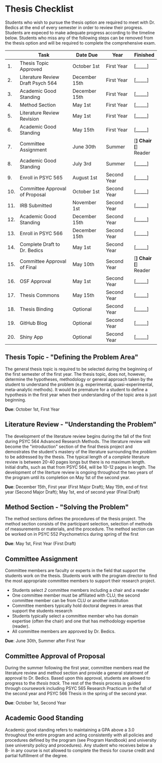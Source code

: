 # Thesis Checklist


Students who wish to pursue the thesis option are required to meet with Dr. Bedics at the end of every semester in order to review their progress.  Students are expeced to make adequate progress according to the timeline below. Students who miss any of the following steps can be removed from the thesis option and will be required to complete the comprehensive exam.  


|| Task           | Date Due | Year | Finished | 
|--|----------------|---------------|------|-----------|
|1.| Thesis Topic Approved | October 1st | First Year | [_____] |
|2.| Literature Review Draft Psych 564 | December 15th | First Year | [_____] |
|3.| Academic Good Standing | December 15th | First Year | [_____]  |
|4.| Method Section | May 1st | First Year | [_____]  |
|5.| Literature Review Revision | May 1st  | First Year | [_____]  |
|6.| Academic Good Standing | May 15th | First Year | [_____]  |
|7.| Committee Assignment | June 30th | Summer | [__] Chair<br/>[__] Reader |
|8.| Academic Good Standing | July 3rd | Summer | [_____]  |
|9.| Enroll in PSYC 565 | August 1st | Second Year | [_____]  |
|10.| Committee Approval of Proposal | October 1st  | Second Year | [_____] |
|11.| IRB Submitted | November 1st | Second Year | [_____] |
|12.| Academic Good Standing | December 15th | Second Year | [_____]  |
|13.| Enroll in PSYC 566 | December 15th | Second Year | [_____]  |
|14.| Complete Draft to Dr. Bedics | May 1st  | Second Year | [_____] |
|15.| Committee Approval of Final | May 10th  | Second Year |  [__] Chair<br/>[__] Reader |
|16.| OSF Approval | May 1st | Second Year  | [_____]  |
|17. | Thesis Commons | May 15th | Second Year | [_____]  |
|18. | Thesis Binding | Optional | Second Year | [_____]  |
|19.| GitHub Blog | Optional |Second Year | [_____]  |
|20.| Shiny App | Optional |Second Year | [_____]  |


## Thesis Topic - "Defining the Problem Area"

The general thesis topic is required to be selected during the beginning of the first semester of the first year.  The thesis topic, does not, however, determine the hypotheses, methodology or general approach taken by the student to understand the problem (e.g. experimental, quasi-experimental, meta-analytic methods). It would be premature for a student to define a hypothesis in the first year when their understanding of the topic area is just beginning.

**Due**: October 1st, First Year

## Literature Review - "Understanding the Problem"

The development of the literature review begins during the fall of the first during PSYC 564 Advanced Research Methods.  The literature review will become the "introduction" section of the final thesis project and demostrates the student's mastery of the literature surrounding the *problem* to be addressed by the thesis.  The typical length of a *complete* literature review is between 20-40 pages longs but there is no maximum length.  Initial drafts, such as that from PSYC 564, will be 10-12 pages in length.  The development of the literture review is ongoing throughout the two years of the program until its completion on May 1st of the second year.

**Due**: December 15th, First year (First Major Draft); May 15th, end of first year (Second Major Draft); May 1st, end of second year (Final Draft)

## Method Section - "Solving the Problem"

The method sections defines the procedures of the thesis project. The method section consists of the participant selection, selection of methods of measurements or materials, and the procedure.  The method section can be worked on in PSYC 552 Psychometrics during spring of the first 

**Due**: May 1st, First Year (First Draft)

## Committee Assignment

Committee members are faculty or experts in the field that support the students work on the thesis. Students work with the program director to find the most appropriate committee members to support their research project.  

  * Students select *2* committee members including a chair and a reader
  * One committee member must be affiliated with CLU; the second committee member can be from CLU or another institution
  * Committee members typically hold doctoral degrees in areas that support the students research
  * Students typically select a committee member who has domain expertise (often the chair) and one that has methodology expertise (reader).  
  * All committee members are approved by Dr. Bedics. 
  
**Due**: June 30th, Summer after First Year

## Committee Approval of Proposal

During the summer following the first year, committee members read the literature review and method section and provide a general statement of approval to Dr. Bedics.  Based upon this approval, students are allowed to progress to the *thesis track.*  The rest of the thesis process is guided through coursework including PSYC 565 Research Practicum in the fall of the second year and PSYC 566 Thesis in the spring of the second year. 

**Due**: October 1st, Second Year

## Academic Good Standing

Academic good standing refers to maintaining a GPA above a 3.0 throughout the entire program and acting consistently with all policies and procedures defined by the program (see Program Handbook) and university (see university policy and procedures).  Any student who receives below a B- in any course is not allowed to complete the thesis for course credit and partial fulfillment of the degree. 




